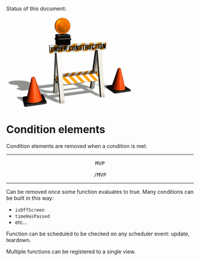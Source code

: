 Status of this document:
![](../_assets/under-construction-flashing-barracade-animation.gif)

# Condition elements

Condition elements are removed when a condition is met.

---

<p style="text-align:center"><tt>MVP</tt></p>



<p style="text-align:center"><tt>/MVP</tt></p>

---

Can be removed once some function evaluates to true. Many conditions can be built in this way:

- `isOffScreen`
- `timeHasPassed`
- etc...

Function can be scheduled to be checked on any scheduler event: update, teardown.

Multiple functions can be registered to a single view.
